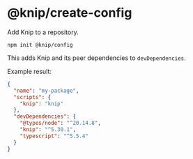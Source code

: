 # @knip/create-config

Add Knip to a repository.

```shell
npm init @knip/config
```

This adds Knip and its peer dependencies to `devDependencies`.

Example result:

```json
{
  "name": "my-package",
  "scripts": {
    "knip": "knip"
  },
  "devDependencies": {
    "@types/node": "^20.14.8",
    "knip": "^5.30.1",
    "typescript": "^5.5.4"
  }
}
```
